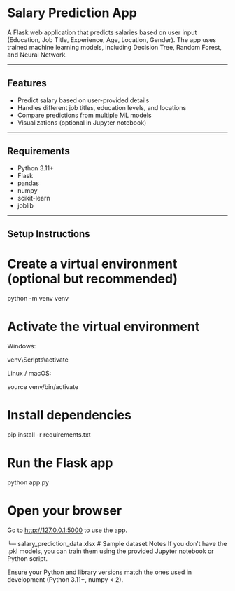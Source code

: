 # Salary Prediction App

A Flask web application that predicts salaries based on user input (Education, Job Title, Experience, Age, Location, Gender). 
The app uses trained machine learning models, including Decision Tree, Random Forest, and Neural Network.  

---

## Features

- Predict salary based on user-provided details  
- Handles different job titles, education levels, and locations  
- Compare predictions from multiple ML models  
- Visualizations (optional in Jupyter notebook)  

---

## Requirements

- Python 3.11+  
- Flask  
- pandas  
- numpy  
- scikit-learn  
- joblib  

---

## Setup Instructions

# Create a virtual environment (optional but recommended)

python -m venv venv

# Activate the virtual environment

Windows:

venv\Scripts\activate


Linux / macOS:

source venv/bin/activate


# Install dependencies

pip install -r requirements.txt


# Run the Flask app

python app.py


# Open your browser
Go to http://127.0.0.1:5000 to use the app.

└─ salary_prediction_data.xlsx  # Sample dataset
Notes
If you don’t have the .pkl models, you can train them using the provided Jupyter notebook or Python script.

Ensure your Python and library versions match the ones used in development (Python 3.11+, numpy < 2).

